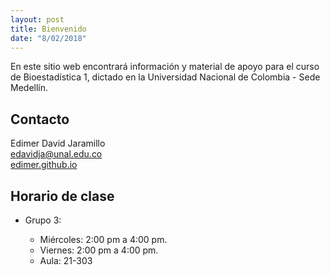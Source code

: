 ```yaml
---
layout: post
title: Bienvenido
date: "8/02/2018"
---
```


En este sitio web encontrará información y material de apoyo para el curso de Bioestadística 1, dictado en la Universidad Nacional de Colombia - Sede Medellín.

## Contacto 

Edimer David Jaramillo  
edavidja@unal.edu.co  
[edimer.github.io](https://edimer.github.io/)


## Horario de clase

- Grupo 3:

	- Miércoles: 2:00 pm a 4:00 pm.
	- Viernes: 2:00 pm a 4:00 pm.
	- Aula: 21-303